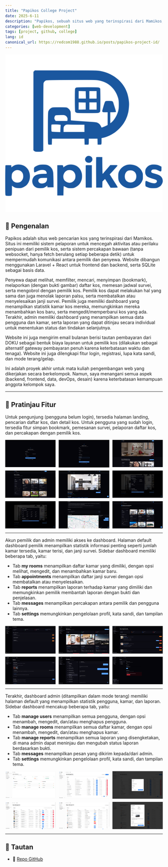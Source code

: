 ```yaml
---
title: "Papikos College Project"
date: 2025-6-11
description: "Papikos, sebuah situs web yang terinspirasi dari Mamikos, membantu pengguna (terutama mahasiswa) mencari daftar kos lengkap dengan sistem pelaporan untuk mencegah aktivitas penipuan."
categories: [web-development]
tags: [project, github, college]
lang: id
canonical_url: https://redcom1988.github.io/posts/papikos-project-id/
---
```


<div>
  <img src="/assets/img/papikos/Logo.svg" alt="Logo" />
</div>

## 🚀 Pengenalan

Papikos adalah situs web pencarian kos yang terinspirasi dari Mamikos. Situs ini memiliki sistem pelaporan untuk mencegah aktivitas atau perilaku penipuan dari pemilik kos, serta sistem percakapan bawaan (tanpa websocket, hanya fetch berulang setiap beberapa detik) untuk mempermudah komunikasi antara pemilik dan penyewa. Website dibangun menggunakan Laravel + React untuk frontend dan backend, serta SQLite sebagai basis data.

Penyewa dapat melihat, memfilter, mencari, menyimpan (bookmark), melaporkan (dengan bukti gambar) daftar kos, memesan jadwal survei, serta mengobrol dengan pemilik kos. Pemilik kos dapat melakukan hal yang sama dan juga menolak laporan palsu, serta membatalkan atau menyelesaikan janji survei. Pemilik juga memiliki dashboard yang menampilkan statistik kamar kos mereka, memungkinkan mereka menambahkan kos baru, serta mengedit/memperbarui kos yang ada. Terakhir, admin memiliki dashboard yang menampilkan semua data pengguna dan kamar, serta laporan yang dapat ditinjau secara individual untuk menentukan status dan tindakan selanjutnya.

Website ini juga mengirim email bulanan berisi tautan pembayaran dari DOKU sebagai bentuk biaya layanan untuk pemilik kos (dilakukan sebagai alternatif gateway pembayaran penuh karena keterbatasan waktu dan tenaga). Website ini juga dilengkapi fitur login, registrasi, lupa kata sandi, dan mode terang/gelap.

Ini adalah proyek akhir untuk mata kuliah pengembangan web yang dikerjakan secara berkelompok. Namun, saya menangani semua aspek (backend, frontend, data, devOps, desain) karena keterbatasan kemampuan anggota kelompok saya.

---

## 📸 Pratinjau Fitur

Untuk pengunjung (pengguna belum login), tersedia halaman landing, pencarian daftar kos, dan detail kos. Untuk pengguna yang sudah login, tersedia fitur simpan bookmark, pemesanan survei, pelaporan daftar kos, dan percakapan dengan pemilik kos.

<div style="display: grid; grid-template-columns: repeat(3, 1fr); gap: 10px;">
  <img src="/assets/img/papikos/login.png" alt="Login page" />
  <img src="/assets/img/papikos/register.png" alt="Register page" />
  <img src="/assets/img/papikos/landing-page.png" alt="Landing page" />
  <img src="/assets/img/papikos/browse-listings-page.png" alt="Browse listings page" />
  <img src="/assets/img/papikos/room-listing-page.png" alt="Room listing page" />
  <img src="/assets/img/papikos/report-listing-page.png" alt="Report listing page" />
  <img src="/assets/img/papikos/schedule-survey-page.png" alt="Schedule survey page" />
  <img src="/assets/img/papikos/chat-map.png" alt="Chat and map page" />
  <img src="/assets/img/papikos/bookmarked-listings-page.png" alt="Bookmarked listings page" />
</div>

---

Akun pemilik dan admin memiliki akses ke dashboard. Halaman default dashboard pemilik menampilkan statistik informasi penting seperti jumlah kamar tersedia, kamar terisi, dan janji survei. Sidebar dashboard memiliki beberapa tab, yaitu:
- Tab **my rooms** menampilkan daftar kamar yang dimiliki, dengan opsi melihat, mengedit, dan menambahkan kamar baru.
- Tab **appointments** menampilkan daftar janji survei dengan opsi membatalkan atau menyelesaikan.
- Tab **reports** menampilkan laporan terhadap kamar yang dimiliki dan memungkinkan pemilik membantah laporan dengan bukti dan penjelasan.
- Tab **messages** menampilkan percakapan antara pemilik dan pengguna lainnya.
- Tab **settings** memungkinkan pengelolaan profil, kata sandi, dan tampilan tema.

<div style="display: grid; grid-template-columns: repeat(3, 1fr); gap: 10px;">
  <img src="/assets/img/papikos/owner-dashboard.png" alt="Owner dashboard" />
  <img src="/assets/img/papikos/owner-my-rooms.png" alt="Owner my rooms" />
  <img src="/assets/img/papikos/owner-appointments.png" alt="Owner appointments" />
  <img src="/assets/img/papikos/owner-reports.png" alt="Owner reports" />
  <img src="/assets/img/papikos/owner-messages.png" alt="Owner messages" />
  <img src="/assets/img/papikos/owner-settings.png" alt="Owner settings" />
</div>

---

Terakhir, dashboard admin (ditampilkan dalam mode terang) memiliki halaman default yang menampilkan statistik pengguna, kamar, dan laporan. Sidebar dashboard mencakup beberapa tab, yaitu:
- Tab **manage users** menampilkan semua pengguna, dengan opsi menambah, mengedit, dan/atau menghapus pengguna.
- Tab **manage rooms** menampilkan semua daftar kamar, dengan opsi menambah, mengedit, dan/atau menghapus kamar.
- Tab **manage reports** menampilkan semua laporan yang disengketakan, di mana admin dapat meninjau dan mengubah status laporan berdasarkan bukti.
- Tab **messages** menampilkan pesan yang dikirim kepada/dari admin.
- Tab **settings** memungkinkan pengelolaan profil, kata sandi, dan tampilan tema.

<div style="display: grid; grid-template-columns: repeat(3, 1fr); gap: 10px;">
  <img src="/assets/img/papikos/admin-dashboard.png" alt="Admin dashboard" />
  <img src="/assets/img/papikos/admin-users.png" alt="Admin users" />
  <img src="/assets/img/papikos/admin-add-user.png" alt="Admin add user" />
  <img src="/assets/img/papikos/admin-rooms.png" alt="Admin rooms" />
  <img src="/assets/img/papikos/admin-reports.png" alt="Admin reports" />
  <img src="/assets/img/papikos/admin-report-action.png" alt="Admin report action" />
</div>

---

## 📎 Tautan
- 🔗 [Repo GitHub](https://github.com/redcom1988/papikos)
